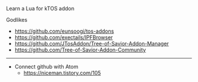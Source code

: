 Learn a Lua for kTOS addon



Godlikes
* https://github.com/eunsoogi/tos-addons
* https://github.com/exectails/IPFBrowser
* https://github.com/JTosAddon/Tree-of-Savior-Addon-Manager
* https://github.com/Tree-of-Savior-Addon-Community

---

* Connect github with Atom
  * https://niceman.tistory.com/105
